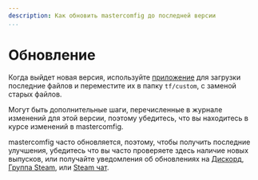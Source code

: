 ```yaml
---
description: Как обновить mastercomfig до последней версии
...
```


# Обновление

Когда выйдет новая версия, используйте
[приложение](https://comfig.app/app) для загрузки
последние файлов и переместите их в папку `tf/custom`,
с заменой старых файлов.

Могут быть дополнительные шаги, перечисленные в журнале изменений для этой версии, поэтому
убедитесь, что вы находитесь в курсе изменений в mastercomfig.

mastercomfig часто обновляется, поэтому, чтобы получить последние улучшения,
убедитесь что вы часто проверяете здесь наличие новых выпусков, или получайте уведомления
об обновлениях на [Дискорд](https://discord.gg/mastercomfig-389089828249010188),
[Группа Steam](https://steamcommunity.com/groups/comfig), или [Steam чат](https://s.team/chat/IM8fJTnx).
